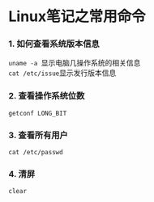 # Linux笔记之常用命令 #  

### 1. 如何查看系统版本信息  
`uname -a `显示电脑几操作系统的相关信息  
`cat /etc/issue`显示发行版本信息  

### 2. 查看操作系统位数  
`getconf LONG_BIT`  

### 3. 查看所有用户  
`cat /etc/passwd`  

### 4. 清屏  
`clear`
